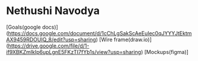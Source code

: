# Nethushi Navodya

[Goals(google docs)] (https://docs.google.com/document/d/1cChLgSakScAeEuIec0qJYYYJtEktmAX9459RDOUIQ_8/edit?usp=sharing)
[Wire frame(draw.io)] (https://drive.google.com/file/d/1-if9XBKZmIkIp6upLgnE5FKzTI7fYb1s/view?usp=sharing)
[Mockups(figma)] 